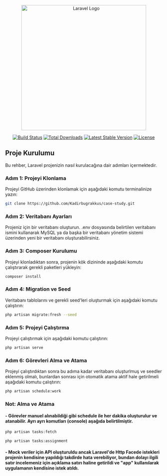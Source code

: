 <p align="center"><a href="https://laravel.com" target="_blank"><img src="https://raw.githubusercontent.com/laravel/art/master/logo-lockup/5%20SVG/2%20CMYK/1%20Full%20Color/laravel-logolockup-cmyk-red.svg" width="400" alt="Laravel Logo"></a></p>

<p align="center">
<a href="https://github.com/laravel/framework/actions"><img src="https://github.com/laravel/framework/workflows/tests/badge.svg" alt="Build Status"></a>
<a href="https://packagist.org/packages/laravel/framework"><img src="https://img.shields.io/packagist/dt/laravel/framework" alt="Total Downloads"></a>
<a href="https://packagist.org/packages/laravel/framework"><img src="https://img.shields.io/packagist/v/laravel/framework" alt="Latest Stable Version"></a>
<a href="https://packagist.org/packages/laravel/framework"><img src="https://img.shields.io/packagist/l/laravel/framework" alt="License"></a>
</p>

## Proje Kurulumu

Bu rehber, Laravel projenizin nasıl kurulacağına dair adımları içermektedir.

### Adım 1: Projeyi Klonlama

Projeyi GitHub üzerinden klonlamak için aşağıdaki komutu terminalinize yazın:

```bash
git clone https://github.com/Kadirbugrakkus/case-study.git
```

### Adım 2: Veritabanı Ayarları

Projeniz için bir veritabanı oluşturun. .env dosyasında belirtilen veritabanı ismini kullanarak MySQL ya da başka bir veritabanı yönetim sistemi üzerinden yeni bir veritabanı oluşturabilirsiniz.

### Adım 3: Composer Kurulumu

Projeyi klonladıktan sonra, projenin kök dizininde aşağıdaki komutu çalıştırarak gerekli paketleri yükleyin:

```bash
composer install
```

### Adım 4: Migration ve Seed

Veritabanı tablolarını ve gerekli seed'leri oluşturmak için aşağıdaki komutu çalıştırın:

```bash
php artisan migrate:fresh --seed
```


### Adım 5: Projeyi Çalıştırma

Projeyi çalıştırmak için aşağıdaki komutu çalıştırın:

```bash
php artisan serve
```

### Adım 6: Görevleri Alma ve Atama

Projeyi çalıştırdıktan sonra bu adıma kadar veritabanı oluşturlmuş ve seedler eklenmiş olmalı, bunlardan sonrası için otomatik atama aktif hale getirilmeli aşağıdaki komutu çalıştırın:

```bash
php artisan schedule:work
```


### Not: Alma ve Atama

#### - Görevler manuel alınabildiği gibi schedule ile her dakika oluşturulur ve atanabilir. Ayrı ayrı komutları (console) aşağıda belirtilmiştir.

```bash
php artisan tasks:fetch
```

```bash
php artisan tasks:assignment
```

#### - Mock veriler için API oluşturuldu ancak Laravel'de Http Facede istekleri projenin kendisine yapıldığı takdirde hata verebiliyor, bundan dolayı ilgili satır incelemeniz için açıklama satırı haline getirildi ve "app" kullanılarak uygulamanın kendisine istek atıldı.

